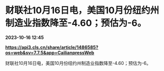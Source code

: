 # 财联社10月16日电，美国10月份纽约州制造业指数降至-4.60；预估为-6。

**2023-10-16 12:45**

**https://api3.cls.cn/share/article/1486585?os=web&sv=7.7.5&app=CailianpressWeb**

财联社10月16日电，美国10月份纽约州制造业指数降至-4.60；预估为-6。